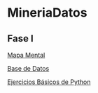 # MineriaDatos
## Fase I
[Mapa Mental](https://github.com/NadiaPrado/MineriaDatos/blob/main/MapaMental_1_1794335.pdf)

[Base de Datos](https://github.com/LeslieSosa/Mineria-de-Datos-003/blob/main/Ej1_BasesDatos_Equipo_2.pdf)

[Ejercicios Básicos de Python](http://localhost:8888/notebooks/Ej_Python_1794335.ipynb)
